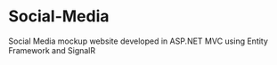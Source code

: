 # Social-Media
Social Media mockup website developed in ASP.NET MVC using Entity Framework and SignalR
